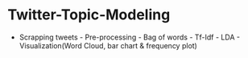 # Twitter-Topic-Modeling
- Scrapping tweets - Pre-processing - Bag of words - Tf-Idf - LDA - Visualization(Word Cloud, bar chart &amp; frequency plot)
